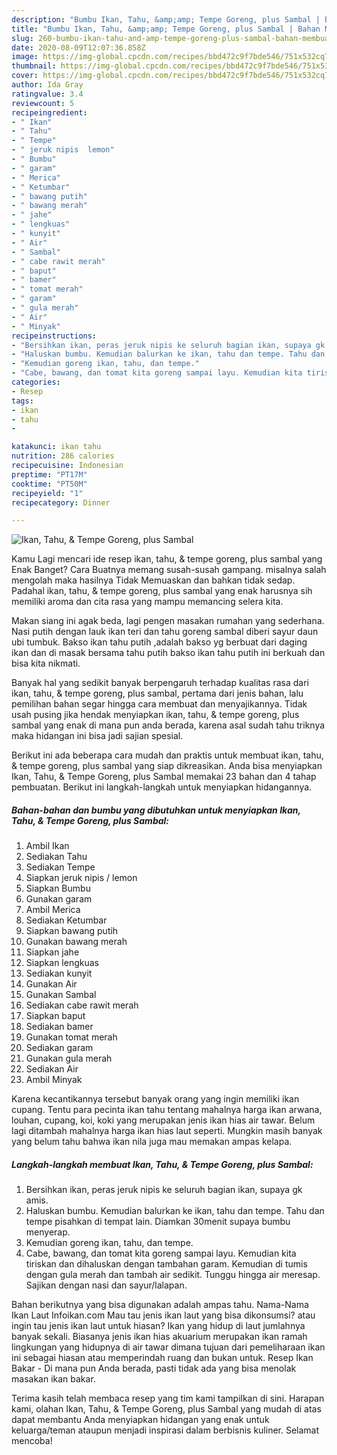 ```yaml
---
description: "Bumbu Ikan, Tahu, &amp;amp; Tempe Goreng, plus Sambal | Bahan Membuat Ikan, Tahu, &amp;amp; Tempe Goreng, plus Sambal Yang Paling Enak"
title: "Bumbu Ikan, Tahu, &amp;amp; Tempe Goreng, plus Sambal | Bahan Membuat Ikan, Tahu, &amp;amp; Tempe Goreng, plus Sambal Yang Paling Enak"
slug: 260-bumbu-ikan-tahu-and-amp-tempe-goreng-plus-sambal-bahan-membuat-ikan-tahu-and-amp-tempe-goreng-plus-sambal-yang-paling-enak
date: 2020-08-09T12:07:36.858Z
image: https://img-global.cpcdn.com/recipes/bbd472c9f7bde546/751x532cq70/ikan-tahu-tempe-goreng-plus-sambal-foto-resep-utama.jpg
thumbnail: https://img-global.cpcdn.com/recipes/bbd472c9f7bde546/751x532cq70/ikan-tahu-tempe-goreng-plus-sambal-foto-resep-utama.jpg
cover: https://img-global.cpcdn.com/recipes/bbd472c9f7bde546/751x532cq70/ikan-tahu-tempe-goreng-plus-sambal-foto-resep-utama.jpg
author: Ida Gray
ratingvalue: 3.4
reviewcount: 5
recipeingredient:
- " Ikan"
- " Tahu"
- " Tempe"
- " jeruk nipis  lemon"
- " Bumbu"
- " garam"
- " Merica"
- " Ketumbar"
- " bawang putih"
- " bawang merah"
- " jahe"
- " lengkuas"
- " kunyit"
- " Air"
- " Sambal"
- " cabe rawit merah"
- " baput"
- " bamer"
- " tomat merah"
- " garam"
- " gula merah"
- " Air"
- " Minyak"
recipeinstructions:
- "Bersihkan ikan, peras jeruk nipis ke seluruh bagian ikan, supaya gk amis."
- "Haluskan bumbu. Kemudian balurkan ke ikan, tahu dan tempe. Tahu dan tempe pisahkan di tempat lain. Diamkan 30menit supaya bumbu menyerap."
- "Kemudian goreng ikan, tahu, dan tempe."
- "Cabe, bawang, dan tomat kita goreng sampai layu. Kemudian kita tiriskan dan dihaluskan dengan tambahan garam. Kemudian di tumis dengan gula merah dan tambah air sedikit. Tunggu hingga air meresap. Sajikan dengan nasi dan sayur/lalapan."
categories:
- Resep
tags:
- ikan
- tahu
- 

katakunci: ikan tahu  
nutrition: 286 calories
recipecuisine: Indonesian
preptime: "PT17M"
cooktime: "PT50M"
recipeyield: "1"
recipecategory: Dinner

---
```



![Ikan, Tahu, &amp; Tempe Goreng, plus Sambal](https://img-global.cpcdn.com/recipes/bbd472c9f7bde546/751x532cq70/ikan-tahu-tempe-goreng-plus-sambal-foto-resep-utama.jpg)

Kamu Lagi mencari ide resep ikan, tahu, &amp; tempe goreng, plus sambal yang Enak Banget? Cara Buatnya memang susah-susah gampang. misalnya salah mengolah maka hasilnya Tidak Memuaskan dan bahkan tidak sedap. Padahal ikan, tahu, &amp; tempe goreng, plus sambal yang enak harusnya sih memiliki aroma dan cita rasa yang mampu memancing selera kita.

Makan siang ini agak beda, lagi pengen masakan rumahan yang sederhana. Nasi putih dengan lauk ikan teri dan tahu goreng sambal diberi sayur daun ubi tumbuk. Bakso ikan tahu putih ,adalah bakso yg berbuat dari daging ikan dan di masak bersama tahu putih bakso ikan tahu putih ini berkuah dan bisa kita nikmati.

Banyak hal yang sedikit banyak berpengaruh terhadap kualitas rasa dari ikan, tahu, &amp; tempe goreng, plus sambal, pertama dari jenis bahan, lalu pemilihan bahan segar hingga cara membuat dan menyajikannya. Tidak usah pusing jika hendak menyiapkan ikan, tahu, &amp; tempe goreng, plus sambal yang enak di mana pun anda berada, karena asal sudah tahu triknya maka hidangan ini bisa jadi sajian spesial.


Berikut ini ada beberapa cara mudah dan praktis untuk membuat ikan, tahu, &amp; tempe goreng, plus sambal yang siap dikreasikan. Anda bisa menyiapkan Ikan, Tahu, &amp; Tempe Goreng, plus Sambal memakai 23 bahan dan 4 tahap pembuatan. Berikut ini langkah-langkah untuk menyiapkan hidangannya.

<!--inarticleads1-->

##### Bahan-bahan dan bumbu yang dibutuhkan untuk menyiapkan Ikan, Tahu, &amp; Tempe Goreng, plus Sambal:

1. Ambil  Ikan
1. Sediakan  Tahu
1. Sediakan  Tempe
1. Siapkan  jeruk nipis / lemon
1. Siapkan  Bumbu
1. Gunakan  garam
1. Ambil  Merica
1. Sediakan  Ketumbar
1. Siapkan  bawang putih
1. Gunakan  bawang merah
1. Siapkan  jahe
1. Siapkan  lengkuas
1. Sediakan  kunyit
1. Gunakan  Air
1. Gunakan  Sambal
1. Sediakan  cabe rawit merah
1. Siapkan  baput
1. Sediakan  bamer
1. Gunakan  tomat merah
1. Sediakan  garam
1. Gunakan  gula merah
1. Sediakan  Air
1. Ambil  Minyak


Karena kecantikannya tersebut banyak orang yang ingin memiliki ikan cupang. Tentu para pecinta ikan tahu tentang mahalnya harga ikan arwana, louhan, cupang, koi, koki yang merupakan jenis ikan hias air tawar. Belum lagi ditambah mahalnya harga ikan hias laut seperti. Mungkin masih banyak yang belum tahu bahwa ikan nila juga mau memakan ampas kelapa. 

<!--inarticleads2-->

##### Langkah-langkah membuat Ikan, Tahu, &amp; Tempe Goreng, plus Sambal:

1. Bersihkan ikan, peras jeruk nipis ke seluruh bagian ikan, supaya gk amis.
1. Haluskan bumbu. Kemudian balurkan ke ikan, tahu dan tempe. Tahu dan tempe pisahkan di tempat lain. Diamkan 30menit supaya bumbu menyerap.
1. Kemudian goreng ikan, tahu, dan tempe.
1. Cabe, bawang, dan tomat kita goreng sampai layu. Kemudian kita tiriskan dan dihaluskan dengan tambahan garam. Kemudian di tumis dengan gula merah dan tambah air sedikit. Tunggu hingga air meresap. Sajikan dengan nasi dan sayur/lalapan.


Bahan berikutnya yang bisa digunakan adalah ampas tahu. Nama-Nama Ikan Laut Infoikan.com Mau tau jenis ikan laut yang bisa dikonsumsi? atau ingin tau jenis ikan laut untuk hiasan? Ikan yang hidup di laut jumlahnya banyak sekali. Biasanya jenis ikan hias akuarium merupakan ikan ramah lingkungan yang hidupnya di air tawar dimana tujuan dari pemeliharaan ikan ini sebagai hiasan atau memperindah ruang dan bukan untuk. Resep Ikan Bakar - Di mana pun Anda berada, pasti tidak ada yang bisa menolak masakan ikan bakar. 

Terima kasih telah membaca resep yang tim kami tampilkan di sini. Harapan kami, olahan Ikan, Tahu, &amp; Tempe Goreng, plus Sambal yang mudah di atas dapat membantu Anda menyiapkan hidangan yang enak untuk keluarga/teman ataupun menjadi inspirasi dalam berbisnis kuliner. Selamat mencoba!
